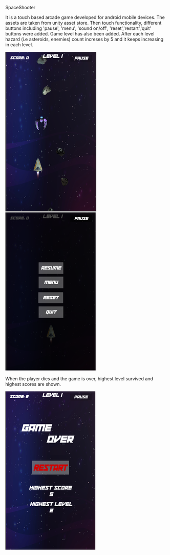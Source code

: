 SpaceShooter

It is a touch based arcade game developed for android mobile devices. The assets are taken from unity asset store. Then touch functionality, different buttons including 'pause', 'menu', 'sound on/off', 'reset','restart','quit' buttons were added. 
Game level has also been added. After each level hazard (i.e asteroids, enemies) count increses by 5 and it keeps increasing in each level. 

![](SpaceShooter/images/Gameplay.PNG) ![](SpaceShooter/images/PauseUI.PNG) 

When the player dies and the game is over, highest level survived and highest scores are shown. 

![](SpaceShooter/images/GameOver.PNG) 
